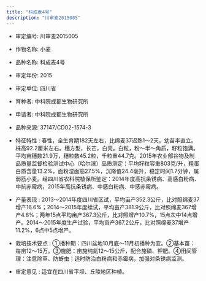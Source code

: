```yaml
---
title: "科成麦4号"
description: "川审麦2015005"
---
```

* 审定编号:  川审麦2015005

*  作物名称:  小麦

*  品种名称:  科成麦4号

*  审定年份:  2015

*  审定单位:  四川省

* 育种者:  中科院成都生物研究所

*  申请者:  中科院成都生物研究所

*  品种来源:  37147/CD02-1574-3

*  特征特性 : 
春性，全生育期182天左右，比绵麦37迟熟1～2天。幼苗半直立。株高92.2厘米左右。穗方型，长芒，白壳。白粒，粉～半～角质，籽粒饱满。平均亩穗数21.9万，穗粒数45.2粒，千粒重44.7克。2015年农业部谷物及制品质量监督检验测试中心（哈尔滨）品质测定：平均籽粒容重803克/升，粗蛋白质含量13.2%，面粉湿面筋27.5%，沉降值24.4毫升，稳定时间1.7分钟，属弱筋小麦。经四川省农科院植保所鉴定：2014年度高抗条锈病、高感白粉病、中抗赤霉病，2015年高抗条锈病、中感白粉病、中感赤霉病。
 
*  产量表现 : 
2013～2014年度四川省区试，平均亩产352.3公斤，比对照绵麦37增产16.6%；2014～2015年度续试，平均亩产381.9公斤，比对照绵麦367增产4.8%；两年15点平均亩产367.3公斤，比对照增产10.7%，15点次中14点增产。2014～2015年度生产试验，平均亩产367.2公斤，比对照绵麦37增产11.2%，6点中5点增产。

*  栽培技术要点 : 
①播种期：四川盆地10月底～11月初播种为宜。②基本苗：每亩12～15万。③施肥：亩施纯氮12～15公斤，配合施磷、钾肥。④田间管理：注意除草、防蚜虫；适时防治白粉病和赤霉病，加强对条锈病监测。

*  审定意见 : 
适宜在四川省平坝、丘陵地区种植。
